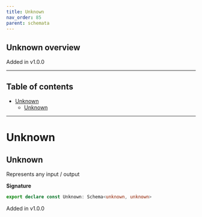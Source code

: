 ```yaml
---
title: Unknown
nav_order: 85
parent: schemata
---
```


## Unknown overview

Added in v1.0.0

---

<h2 class="text-delta">Table of contents</h2>

- [Unknown](#unknown)
  - [Unknown](#unknown-1)

---

# Unknown

## Unknown

Represents any input / output

**Signature**

```ts
export declare const Unknown: Schema<unknown, unknown>
```

Added in v1.0.0
